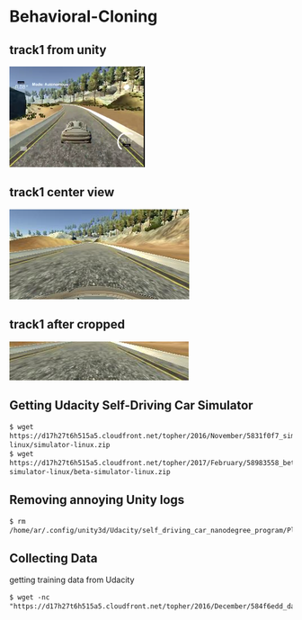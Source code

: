 # Behavioral-Cloning

## track1 from unity
[![IMAGE ALT TEXT HERE](https://github.com/piliwilliam0306/Udacity-SDC/blob/master/CarND-BehavioralCloning-P3/images/unity1.png)](https://youtu.be/VQZATIY1eAA)

## track1 center view
[![IMAGE ALT TEXT HERE](https://github.com/piliwilliam0306/Udacity-SDC/blob/master/CarND-BehavioralCloning-P3/images/track1.jpg)](https://youtu.be/QD3XZWLz20Q)


## track1 after cropped
[![IMAGE ALT TEXT HERE](https://github.com/piliwilliam0306/Udacity-SDC/blob/master/CarND-BehavioralCloning-P3/images/crop1.jpg)](https://youtu.be/f0kbahx3TVw)

## Getting Udacity Self-Driving Car Simulator
```
$ wget https://d17h27t6h515a5.cloudfront.net/topher/2016/November/5831f0f7_simulator-linux/simulator-linux.zip
$ wget https://d17h27t6h515a5.cloudfront.net/topher/2017/February/58983558_beta-simulator-linux/beta-simulator-linux.zip
```

## Removing annoying Unity logs
```
$ rm /home/ar/.config/unity3d/Udacity/self_driving_car_nanodegree_program/Player.log
```
## Collecting Data

getting training data from Udacity
```
$ wget -nc "https://d17h27t6h515a5.cloudfront.net/topher/2016/December/584f6edd_data/data.zip"
```

